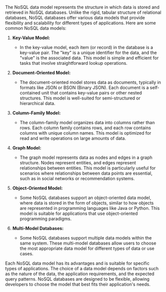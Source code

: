 The NoSQL data model represents the structure in which data is stored and retrieved in NoSQL databases. Unlike the rigid, tabular structure of relational databases, NoSQL databases offer various data models that provide flexibility and scalability for different types of applications. Here are some common NoSQL data models:

1. **Key-Value Model:**
   - In the key-value model, each item (or record) in the database is a key-value pair. The "key" is a unique identifier for the data, and the "value" is the associated data. This model is simple and efficient for tasks that involve straightforward lookup operations.

2. **Document-Oriented Model:**
   - The document-oriented model stores data as documents, typically in formats like JSON or BSON (Binary JSON). Each document is a self-contained unit that contains key-value pairs or other nested structures. This model is well-suited for semi-structured or hierarchical data.

3. **Column-Family Model:**
   - The column-family model organizes data into columns rather than rows. Each column family contains rows, and each row contains columns with unique column names. This model is optimized for read and write operations on large amounts of data.

4. **Graph Model:**
   - The graph model represents data as nodes and edges in a graph structure. Nodes represent entities, and edges represent relationships between entities. This model is particularly useful for scenarios where relationships between data points are essential, such as in social networks or recommendation systems.

5. **Object-Oriented Model:**
   - Some NoSQL databases support an object-oriented data model, where data is stored in the form of objects, similar to how objects are represented in programming languages like Java or Python. This model is suitable for applications that use object-oriented programming paradigms.

6. **Multi-Model Databases:**
   - Some NoSQL databases support multiple data models within the same system. These multi-model databases allow users to choose the most appropriate data model for different types of data or use cases.

Each NoSQL data model has its advantages and is suitable for specific types of applications. The choice of a data model depends on factors such as the nature of the data, the application requirements, and the expected query patterns. NoSQL databases are designed to be flexible, allowing developers to choose the model that best fits their application's needs.
